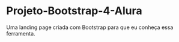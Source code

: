 # Projeto-Bootstrap-4-Alura
Uma landing page criada com Bootstrap para que eu conheça essa ferramenta.
